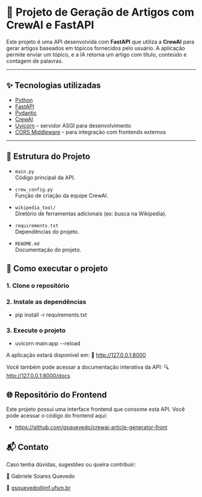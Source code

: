 # 🧠 Projeto de Geração de Artigos com CrewAI e FastAPI

Este projeto é uma API desenvolvida com **FastAPI** que utiliza a **CrewAI** para gerar artigos baseados em tópicos fornecidos pelo usuário. A aplicação permite enviar um tópico, e a IA retorna um artigo com título, conteúdo e contagem de palavras.

---

## ✨ Tecnologias utilizadas

- [Python](https://www.python.org/)
- [FastAPI](https://fastapi.tiangolo.com/)
- [Pydantic](https://docs.pydantic.dev/)
- [CrewAI](https://docs.crewai.com/)
- [Uvicorn](https://www.uvicorn.org/) – servidor ASGI para desenvolvimento
- [CORS Middleware](https://fastapi.tiangolo.com/tutorial/cors/) – para integração com frontends externos

---

## 📁 Estrutura do Projeto

- `main.py`  
  Código principal da API.

- `crew_config.py`  
  Função de criação da equipe CrewAI.

- `wikipedia_tool/`  
  Diretório de ferramentas adicionais (ex: busca na Wikipedia).

- `requirements.txt`  
  Dependências do projeto.

- `README.md`  
  Documentação do projeto.

## 🚀 Como executar o projeto

### 1. Clone o repositório

### 2. Instale as dependências

- pip install -r requirements.txt

### 3. Execute o projeto

- uvicorn main:app --reload

A aplicação estará disponível em:
🔗 http://127.0.0.1:8000

Você também pode acessar a documentação interativa da API:
🔍 http://127.0.0.1:8000/docs

## 🌐 Repositório do Frontend

Este projeto possui uma interface frontend que consome esta API. Você pode acessar o código do frontend aqui:

- https://github.com/gsquevedo/crewai-article-generator-front

## 📬 Contato
Caso tenha dúvidas, sugestões ou queira contribuir:

💼 Gabriele Soares Quevedo

📧 gsquevedo@inf.ufsm.br